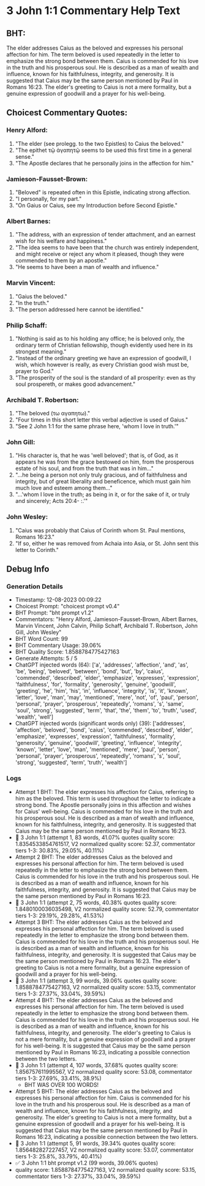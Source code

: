 # 3 John 1:1 Commentary Help Text

## BHT:
The elder addresses Caius as the beloved and expresses his personal affection for him. The term beloved is used repeatedly in the letter to emphasize the strong bond between them. Caius is commended for his love in the truth and his prosperous soul. He is described as a man of wealth and influence, known for his faithfulness, integrity, and generosity. It is suggested that Caius may be the same person mentioned by Paul in Romans 16:23. The elder's greeting to Caius is not a mere formality, but a genuine expression of goodwill and a prayer for his well-being.

## Choicest Commentary Quotes:
### Henry Alford:
1. "The elder (see prolegg. to the two Epistles) to Caius the beloved."
2. "The epithet τῷ ἀγαπητῷ seems to be used this first time in a general sense."
3. "The Apostle declares that he personally joins in the affection for him."

### Jamieson-Fausset-Brown:
1. "Beloved" is repeated often in this Epistle, indicating strong affection.
2. "I personally, for my part."
3. "On Gaius or Caius, see my Introduction before Second Epistle."

### Albert Barnes:
1. "The address, with an expression of tender attachment, and an earnest wish for his welfare and happiness."
2. "The idea seems to have been that the church was entirely independent, and might receive or reject any whom it pleased, though they were commended to them by an apostle."
3. "He seems to have been a man of wealth and influence."

### Marvin Vincent:
1. "Gaius the beloved."
2. "In the truth."
3. "The person addressed here cannot be identified."

### Philip Schaff:
1. "Nothing is said as to his holding any office; he is beloved only, the ordinary term of Christian fellowship, though evidently used here in its strongest meaning." 
2. "Instead of the ordinary greeting we have an expression of goodwill, I wish, which however is really, as every Christian good wish must be, prayer to God."
3. "The prosperity of the soul is the standard of all prosperity: even as thy soul prospereth, or makes good advancement."

### Archibald T. Robertson:
1. "The beloved (τω αγαπητω)."
2. "Four times in this short letter this verbal adjective is used of Gaius."
3. "See 2 John 1:1 for the same phrase here, 'whom I love in truth.'"

### John Gill:
1. "His character is, that he was 'well beloved'; that is, of God, as it appears he was from the grace bestowed on him, from the prosperous estate of his soul, and from the truth that was in him..."
2. "...he being a person not only truly gracious, and of faithfulness and integrity, but of great liberality and beneficence, which must gain him much love and esteem among them..."
3. "...'whom I love in the truth; as being in it, or for the sake of it, or truly and sincerely; Acts 20:4- :.'"

### John Wesley:
1. "Caius was probably that Caius of Corinth whom St. Paul mentions, Romans 16:23." 
2. "If so, either he was removed from Achaia into Asia, or St. John sent this letter to Corinth."


## Debug Info
### Generation Details
- Timestamp: 12-08-2023 00:09:22
- Choicest Prompt: "choicest prompt v0.4"
- BHT Prompt: "bht prompt v1.2"
- Commentators: "Henry Alford, Jamieson-Fausset-Brown, Albert Barnes, Marvin Vincent, John Calvin, Philip Schaff, Archibald T. Robertson, John Gill, John Wesley"
- BHT Word Count: 99
- BHT Commentary Usage: 39.06%
- BHT Quality Score: 1.8588784775427163
- Generate Attempts: 5 / 5
- ChatGPT injected words (64):
	['a', 'addresses', 'affection', 'and', 'as', 'be', 'being', 'beloved', 'between', 'bond', 'but', 'by', 'caius', 'commended', 'described', 'elder', 'emphasize', 'expresses', 'expression', 'faithfulness', 'for', 'formality', 'generosity', 'genuine', 'goodwill', 'greeting', 'he', 'him', 'his', 'in', 'influence', 'integrity', 'is', 'it', 'known', 'letter', 'love', 'man', 'may', 'mentioned', 'mere', 'not', 'of', 'paul', 'person', 'personal', 'prayer', 'prosperous', 'repeatedly', 'romans', 's', 'same', 'soul', 'strong', 'suggested', 'term', 'that', 'the', 'them', 'to', 'truth', 'used', 'wealth', 'well']
- ChatGPT injected words (significant words only) (39):
	['addresses', 'affection', 'beloved', 'bond', 'caius', 'commended', 'described', 'elder', 'emphasize', 'expresses', 'expression', 'faithfulness', 'formality', 'generosity', 'genuine', 'goodwill', 'greeting', 'influence', 'integrity', 'known', 'letter', 'love', 'man', 'mentioned', 'mere', 'paul', 'person', 'personal', 'prayer', 'prosperous', 'repeatedly', 'romans', 's', 'soul', 'strong', 'suggested', 'term', 'truth', 'wealth']

### Logs
- Attempt 1 BHT: The elder expresses his affection for Caius, referring to him as the beloved. This term is used throughout the letter to indicate a strong bond. The Apostle personally joins in this affection and wishes for Caius' well-being. Caius is commended for his love in the truth and his prosperous soul. He is described as a man of wealth and influence, known for his faithfulness, integrity, and generosity. It is suggested that Caius may be the same person mentioned by Paul in Romans 16:23.
- 🔄 3 John 1:1 (attempt 1, 83 words, 41.07% quotes quality score: 1.8354533854761517, V2 normalized quality score: 52.37, commentator tiers 1-3: 30.83%, 29.05%, 40.11%)
- Attempt 2 BHT: The elder addresses Caius as the beloved and expresses his personal affection for him. The term beloved is used repeatedly in the letter to emphasize the strong bond between them. Caius is commended for his love in the truth and his prosperous soul. He is described as a man of wealth and influence, known for his faithfulness, integrity, and generosity. It is suggested that Caius may be the same person mentioned by Paul in Romans 16:23.
- 🔄 3 John 1:1 (attempt 2, 75 words, 40.38% quotes quality score: 1.8480100036035498, V2 normalized quality score: 52.79, commentator tiers 1-3: 29.19%, 29.28%, 41.53%)
- Attempt 3 BHT: The elder addresses Caius as the beloved and expresses his personal affection for him. The term beloved is used repeatedly in the letter to emphasize the strong bond between them. Caius is commended for his love in the truth and his prosperous soul. He is described as a man of wealth and influence, known for his faithfulness, integrity, and generosity. It is suggested that Caius may be the same person mentioned by Paul in Romans 16:23. The elder's greeting to Caius is not a mere formality, but a genuine expression of goodwill and a prayer for his well-being.
- 🔄 3 John 1:1 (attempt 3, 99 words, 39.06% quotes quality score: 1.8588784775427163, V2 normalized quality score: 53.15, commentator tiers 1-3: 27.37%, 33.04%, 39.59%)
- Attempt 4 BHT: The elder addresses Caius as the beloved and expresses his personal affection for him. The term beloved is used repeatedly in the letter to emphasize the strong bond between them. Caius is commended for his love in the truth and his prosperous soul. He is described as a man of wealth and influence, known for his faithfulness, integrity, and generosity. The elder's greeting to Caius is not a mere formality, but a genuine expression of goodwill and a prayer for his well-being. It is suggested that Caius may be the same person mentioned by Paul in Romans 16:23, indicating a possible connection between the two letters.
- 🔄 3 John 1:1 (attempt 4, 107 words, 37.68% quotes quality score: 1.856757611995567, V2 normalized quality score: 53.08, commentator tiers 1-3: 27.69%, 33.41%, 38.9%) 
	- BHT WAS OVER 100 WORDS!
- Attempt 5 BHT: The elder addresses Caius as the beloved and expresses his personal affection for him. Caius is commended for his love in the truth and his prosperous soul. He is described as a man of wealth and influence, known for his faithfulness, integrity, and generosity. The elder's greeting to Caius is not a mere formality, but a genuine expression of goodwill and a prayer for his well-being. It is suggested that Caius may be the same person mentioned by Paul in Romans 16:23, indicating a possible connection between the two letters.
- 🔄 3 John 1:1 (attempt 5, 91 words, 39.34% quotes quality score: 1.856482827227457, V2 normalized quality score: 53.07, commentator tiers 1-3: 25.8%, 33.79%, 40.41%)
- ✅ 3 John 1:1 bht prompt v1.2 (99 words, 39.06% quotes)
- quality score: 1.8588784775427163, V2 normalized quality score: 53.15, commentator tiers 1-3: 27.37%, 33.04%, 39.59%)